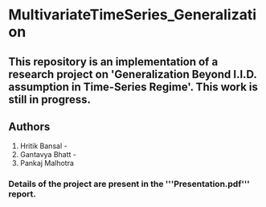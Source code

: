# MultivariateTimeSeries_Generalization

## This repository is an implementation of a research project on 'Generalization Beyond I.I.D. assumption in Time-Series Regime'. This work is still in progress.

## Authors
1. Hritik Bansal - 
2. Gantavya Bhatt - 
3. Pankaj Malhotra


### Details of the project are present in the '''Presentation.pdf''' report.

